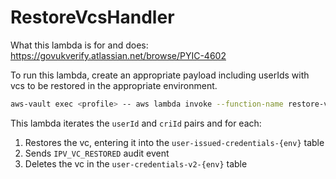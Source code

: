 # RestoreVcsHandler

What this lambda is for and does: https://govukverify.atlassian.net/browse/PYIC-4602

To run this lambda, create an appropriate payload including userIds with vcs to be restored in the appropriate environment.

```bash
aws-vault exec <profile> -- aws lambda invoke --function-name restore-vcs-<env> --invocation-type RequestResponse --payload fileb://restoreVcsLambdaPayload.json
```

This lambda iterates the `userId` and `criId` pairs and for each:
1. Restores the vc, entering it into the `user-issued-credentials-{env}` table
2. Sends `IPV_VC_RESTORED` audit event
3. Deletes the vc in the `user-credentials-v2-{env}` table
